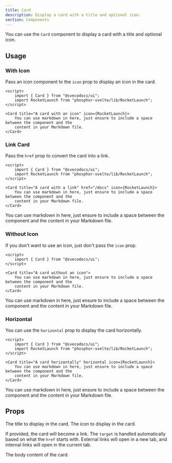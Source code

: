 ```yaml
---
title: Card
description: Display a card with a title and optional icon.
section: Components
---
```


<script>
	import { Card, PropField } from "@svecodocs/kit";
	import RocketLaunch from "phosphor-svelte/lib/RocketLaunch";
</script>

You can use the `Card` component to display a card with a title and optional icon.

## Usage

### With Icon

Pass an icon component to the `icon` prop to display an icon in the card.

```svelte title="document.md"
<script>
	import { Card } from "@svecodocs/ui";
	import RocketLaunch from "phosphor-svelte/lib/RocketLaunch";
</script>

<Card title="A card with an icon" icon={RocketLaunch}>
	You can use markdown in here, just ensure to include a space between the component and the
	content in your Markdown file.
</Card>
```

### Link Card

Pass the `href` prop to convert the card into a link.

```svelte title="document.md"
<script>
	import { Card } from "@svecodocs/ui";
	import RocketLaunch from "phosphor-svelte/lib/RocketLaunch";
</script>

<Card title="A card with a link" href="/docs" icon={RocketLaunch}>
	You can use markdown in here, just ensure to include a space between the component and the
	content in your Markdown file.
</Card>
```

<Card title="A card with a link" href="/docs" icon={RocketLaunch}>
	You can use markdown in here, just ensure to include a space between the component and the content
	in your Markdown file.
</Card>

### Without Icon

If you don't want to use an icon, just don't pass the `icon` prop.

```svelte title="document.md"
<script>
	import { Card } from "@svecodocs/ui";
</script>

<Card title="A card without an icon">
	You can use markdown in here, just ensure to include a space between the component and the
	content in your Markdown file.
</Card>
```

<Card title="A card without an icon">
You can use markdown in here, just ensure to include a space between the component and the content in your Markdown file.
</Card>

### Horizontal

You can use the `horizontal` prop to display the card horizontally.

```svelte title="document.md"
<script>
	import { Card } from "@svecodocs/ui";
	import RocketLaunch from "phosphor-svelte/lib/RocketLaunch";
</script>

<Card title="A card horizontally" horizontal icon={RocketLaunch}>
	You can use markdown in here, just ensure to include a space between the component and the
	content in your Markdown file.
</Card>
```

<Card title="A horizontal card" horizontal icon={RocketLaunch}>
You can use markdown in here, just ensure to include a space between the component and the content in your Markdown file.
</Card>

## Props

<PropField name="title" type="string" required>
The title to display in the card.
</PropField>

<PropField name="icon" type="Component">
The icon to display in the card.
</PropField>

<PropField name="href" type="string">

If provided, the card will become a link. The `target` is handled automatically based on what the `href` starts with. External links will open in a new tab, and internal links will open in the current tab.

</PropField>

<PropField name="children" type="Snippet">
The body content of the card.
</PropField>
